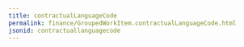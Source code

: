```yaml
---
title: contractualLanguageCode
permalink: finance/GroupedWorkItem.contractualLanguageCode.html
jsonid: contractuallanguagecode
---
```

